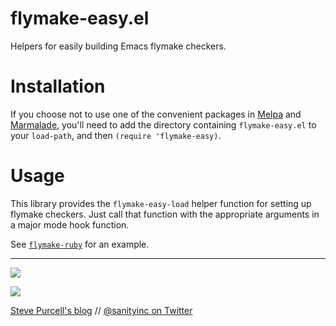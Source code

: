 flymake-easy.el
===============

Helpers for easily building Emacs flymake checkers.

Installation
=============

If you choose not to use one of the convenient packages in
[Melpa][melpa] and [Marmalade][marmalade], you'll need to add the
directory containing `flymake-easy.el` to your `load-path`, and then
`(require 'flymake-easy)`.

Usage
=====

This library provides the `flymake-easy-load` helper function for
setting up flymake checkers. Just call that function with the
appropriate arguments in a major mode hook function.

See [`flymake-ruby`](https://github.com/purcell/flymake-ruby) for an
example.

[marmalade]: http://marmalade-repo.org
[melpa]: http://melpa.milkbox.net

<hr>

[![](http://api.coderwall.com/purcell/endorsecount.png)](http://coderwall.com/purcell)

[![](http://www.linkedin.com/img/webpromo/btn_liprofile_blue_80x15.png)](http://uk.linkedin.com/in/stevepurcell)

[Steve Purcell's blog](http://www.sanityinc.com/) // [@sanityinc on Twitter](https://twitter.com/sanityinc)

